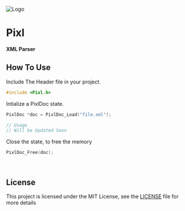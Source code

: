 ![Logo](https://res.cloudinary.com/shaiqkar/image/upload/v1631898337/Github/Pixl_ogd2l9.png)
# Pixl
**XML Parser**<br />
## How To Use
Include The Header file in your project.
```c
#include <Pixl.h>
```
Intialize a PixlDoc state.
```c
PixlDoc *doc = PixlDoc_Load("file.xml");

// Usage
// Will be Updated Soon
```
Close the state, to free the memory
```c
PixlDoc_Free(doc);
```

<br />

## License
This project is licensed under the MIT License, see the [LICENSE](License) file for more details